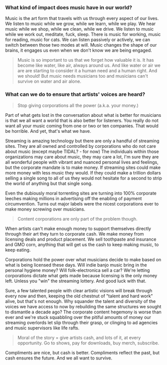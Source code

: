 ### What kind of impact does music have in our world?

Music is the art form that travels with us through every aspect of our lives. We listen to music while we grow, while we learn, while we play. We hear music while we shop, while we clean, while we drive. We listen to music while we work out, meditate, fuck, sleep. There is music for working, music for reading, music for cats. We can listen passively or actively, we can switch between those two modes at will. Music changes the shape of our brains, it engages us even when we don't know we are being engaged.

>Music is so important to us that we forget how valuable it is. It has become like water, like air, always around us. And like water or air we are are starting to consider it a human need and a human right. And we should! But music needs musicians too and musicians can't survive on water and air alone.

### What can we do to ensure that artists' voices are heard?

>Stop giving corporations all the power (a.k.a. your money.)

Part of what gets lost in the conversation about what is better for musicians is that we all want a world that is also better for listeners. You really do not want all your music coming from one or two or ten companies. That would be horrible. And yet, that's what we have.

Streaming is amazing technology but there are only a handful of streaming sites. They are all owned and controlled by corporations who do not care about music (except maybe TIDAL? - for now) The individuals within those organizations may care about music, they may care a lot, I'm sure they are all wonderful people with vibrant and nuanced personal lives and feelings, but the corporate mandate is to make money. If streaming sites could make more money with less music they would. If they could make a trillion dollars selling a single song to all of us they would not hesitate for a second to strip the world of anything but that single song.

Even the dubiously moral torrenting sites are turning into 100% corporate leeches making millions in advertising off the enabling of payment circumvention. Turns out major labels were the nicest corporations ever to make money screwing over musicians.

>Content corporations are only part of the problem though.

When artists can't make enough money to support themselves directly through their art they turn to corporate cash. We make money from licensing deals and product placement. We sell toothpaste and insurance and GMO corn, anything that will get us the cash to keep making music, to keep eating.

Corporations hold the power over what musicians decide to make based on what is being licensed these days. Will indie banjo music bring in the personal hygiene money? Will folk-electronica sell a car? We're letting corporations dictate what gets made because licensing is the only money left. Unless you "win" the streaming lottery. And good luck with that.

Sure, a few talented people with clear artistic visions will break through every now and then, keeping the old chestnut of "talent and hard work" alive, but that's not enough. Why squander the talent and diversity of the voices we have access to now by rebuilding the same structures we sought to dismantle a decade ago? The corporate content hegemony is worse than ever and we're stuck squabbling over the pitiful amounts of money our streaming overlords let slip through their grasp, or clinging to ad agencies and music supervisors like life rafts.

>Moral of the story = give artists cash, and lots of it, at every opportunity. Go to shows, pay for downloads, buy merch, subscribe.

Compliments are nice, but cash is better. Compliments reflect the past, but cash ensures the future. And we all want to survive.

